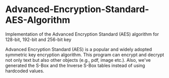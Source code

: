 # Advanced-Encryption-Standard-AES-Algorithm
Implementation of the Advanced Encryption Standard (AES) algorithm for 128-bit, 192-bit and 256-bit key

Advanced Encryption Standard (AES) is a popular and widely adopted symmetric key encryption algorithm.
This program can encrypt and decrypt not only text but also other objects (e.g., pdf, image etc.).
Also, we've generated the S-Box and the Inverse S-Box tables instead of using hardcoded values.
